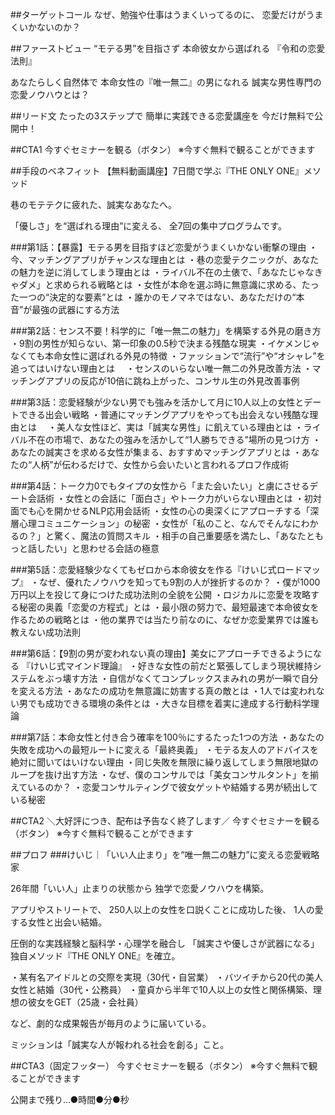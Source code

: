
##ターゲットコール
なぜ、勉強や仕事はうまくいってるのに、
恋愛だけがうまくいかないのか？

##ファーストビュー
“モテる男”を目指さず
本命彼女から選ばれる
『令和の恋愛法則』

あなたらしく自然体で
本命女性の『唯一無二』の男になれる
誠実な男性専門の恋愛ノウハウとは？

##リード文
たったの3ステップで
簡単に実践できる恋愛講座を
今だけ無料で公開中！

##CTA1
今すぐセミナーを観る（ボタン）
※今すぐ無料で観ることができます

##手段のベネフィット
【無料動画講座】7日間で学ぶ『THE ONLY ONE』メソッド

巷のモテテクに疲れた、誠実なあなたへ。

「優しさ」を“選ばれる理由”に変える、
全7回の集中プログラムです。

###第1話：【暴露】モテる男を目指すほど恋愛がうまくいかない衝撃の理由
・今、マッチングアプリがチャンスな理由とは
・巷の恋愛テクニックが、あなたの魅力を逆に消してしまう理由とは
・ライバル不在の土俵で、「あなたじゃなきゃダメ」と求められる戦略とは
・女性が本命を選ぶ時に無意識に求める、たった一つの“決定的な要素”とは
・誰かのモノマネではない、あなただけの“本音”が最強の武器にする方法

###第2話：センス不要！科学的に「唯一無二の魅力」を構築する外見の磨き方
・9割の男性が知らない、第一印象の0.5秒で決まる残酷な現実
・イケメンじゃなくても本命女性に選ばれる外見の特徴
・ファッションで“流行”や“オシャレ”を追ってはいけない理由とは　
・センスのいらない唯一無二の外見改善方法
・マッチングアプリの反応が10倍に跳ね上がった、コンサル生の外見改善事例

###第3話：恋愛経験が少ない男でも強みを活かして月に10人以上の女性とデートできる出会い戦略
・普通にマッチングアプリをやっても出会えない残酷な理由とは　
・美人な女性ほど、実は「誠実な男性」に飢えている理由とは
・ライバル不在の市場で、あなたの強みを活かして“1人勝ちできる”場所の見つけ方
・あなたの誠実さを求める女性が集まる、おすすめマッチングアプリとは
・あなたの“人柄”が伝わるだけで、女性から会いたいと言われるプロフ作成術

###第4話：トーク力0でもタイプの女性から「また会いたい」と虜にさせるデート会話術
・女性との会話に「面白さ」やトーク力がいらない理由とは
・初対面でも心を開かせるNLP応用会話術
・女性の心の奥深くにアプローチする「深層心理コミュニケーション」の秘密
・女性が「私のこと、なんでそんなにわかるの？」と驚く、魔法の質問スキル
・相手の自己重要感を満たし、「あなたともっと話したい」と思わせる会話の極意

###第5話：恋愛経験少なくてもゼロから本命彼女を作る『けいじ式ロードマップ』
・なぜ、優れたノウハウを知っても9割の人が挫折するのか？
・僕が1000万円以上を投じて身につけた成功法則の全貌を公開
・ロジカルに恋愛を攻略する秘密の奥義「恋愛の方程式」とは
・最小限の努力で、最短最速で本命彼女を作るための戦略とは
・他の業界では当たり前なのに、なぜか恋愛業界では誰も教えない成功法則

###第6話：【9割の男が変われない真の理由】美女にアプローチできるようになる 『けいじ式マインド理論』
・好きな女性の前だと緊張してしまう現状維持システムをぶっ壊す方法
・自信がなくてコンプレックスまみれの男が一瞬で自分を変える方法
・あなたの成功を無意識に妨害する真の敵とは
・1人では変われない男でも成功できる環境の条件とは
・大きな目標を着実に達成する行動科学理論

###第7話：本命女性と付き合う確率を100％にするたった1つの方法
・あなたの失敗を成功への最短ルートに変える「最終奥義」
・モテる友人のアドバイスを絶対に聞いてはいけない理由
・同じ失敗を無限に繰り返してしまう無限地獄のループを抜け出す方法
・なぜ、僕のコンサルでは「美女コンサルタント」を揃えているのか？
・恋愛コンサルティングで彼女ゲットや結婚する男が続出している秘密

##CTA2
＼大好評につき、配布は予告なく終了します／
今すぐセミナーを観る（ボタン）
※今すぐ無料で観ることができます

##プロフ
###けいじ｜「いい人止まり」を“唯一無二の魅力”に変える恋愛戦略家

26年間「いい人」止まりの状態から
独学で恋愛ノウハウを構築。

アプリやストリートで、
250人以上の女性を口説くことに成功した後、
1人の愛する女性と出会い結婚。

圧倒的な実践経験と脳科学・心理学を融合し
「誠実さや優しさが武器になる」
独自メソッド『THE ONLY ONE』を確立。

・某有名アイドルとの交際を実現（30代・自営業）
・バツイチから20代の美人女性と結婚（30代・公務員）
・童貞から半年で10人以上の女性と関係構築、理想の彼女をGET（25歳・会社員）

など、劇的な成果報告が毎月のように届いている。

ミッションは「誠実な人が報われる社会を創る」こと。

##CTA3（固定フッター）
今すぐセミナーを観る（ボタン）
※今すぐ無料で観ることができます

公開まで残り…●時間●分●秒
